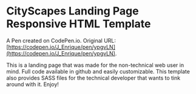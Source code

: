 # CityScapes Landing Page Responsive HTML Template

A Pen created on CodePen.io. Original URL: [https://codepen.io/J_Enrique/pen/ypgvLN](https://codepen.io/J_Enrique/pen/ypgvLN).

This is a landing page that was made for the non-technical web user in mind. Full code available in github and easily customizable. This template also provides SASS files for the technical developer that wants to tink around with it. Enjoy!
